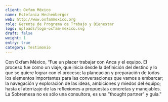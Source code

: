 ```yaml
---
client: Oxfam México
name: Estefania Hechenberger
web: http://www.oxfammexico.org
role: Gerente de Programa de Trabajo y Bienestar
logo: uploads/logo-oxfam-mexico.svg
draft: false
weight: 1
entry: true
category: Testimonio
---
```


Con Oxfam México, “Fue un placer trabajar con Anca y el equipo. El proceso fue como un viaje, que inicia desde la definición del destino y lo que se quiere lograr con el proceso; la planeación y preparación de todos los elementos importantes para las conversaciones que vamos a embarcar; la navegación y exploración de las ideas, ambiciones y miedos del equipo; hasta el aterrizaje de las reflexiones a propuestas concretas y manejables. La Sobremesa no es sólo una consultora, es una "thought partner" y guía."